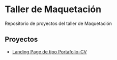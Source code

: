 # Taller de Maquetación

Repositorio de proyectos del taller de Maquetación

## Proyectos

- [Landing Page de tipo Portafolio-CV](https://davidtomas14.github.io/web-projects/portafolio-cv)